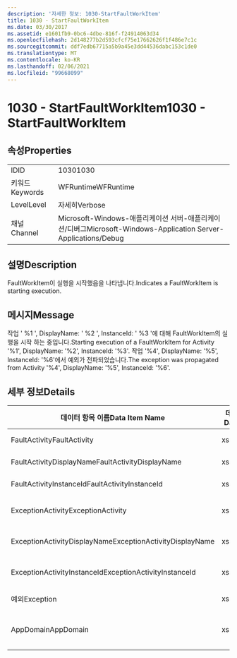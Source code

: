 ```yaml
---
description: '자세한 정보: 1030-StartFaultWorkItem'
title: 1030 - StartFaultWorkItem
ms.date: 03/30/2017
ms.assetid: e1601fb9-0bc6-4dbe-816f-f24914063d34
ms.openlocfilehash: 2d148277b2d593cfcf75e17662626f1f486e7c1c
ms.sourcegitcommit: ddf7edb67715a5b9a45e3dd44536dabc153c1de0
ms.translationtype: MT
ms.contentlocale: ko-KR
ms.lasthandoff: 02/06/2021
ms.locfileid: "99668099"
---
```

# <a name="1030---startfaultworkitem"></a><span data-ttu-id="7d8e9-103">1030 - StartFaultWorkItem</span><span class="sxs-lookup"><span data-stu-id="7d8e9-103">1030 - StartFaultWorkItem</span></span>

## <a name="properties"></a><span data-ttu-id="7d8e9-104">속성</span><span class="sxs-lookup"><span data-stu-id="7d8e9-104">Properties</span></span>  
  
|||  
|-|-|  
|<span data-ttu-id="7d8e9-105">ID</span><span class="sxs-lookup"><span data-stu-id="7d8e9-105">ID</span></span>|<span data-ttu-id="7d8e9-106">1030</span><span class="sxs-lookup"><span data-stu-id="7d8e9-106">1030</span></span>|  
|<span data-ttu-id="7d8e9-107">키워드</span><span class="sxs-lookup"><span data-stu-id="7d8e9-107">Keywords</span></span>|<span data-ttu-id="7d8e9-108">WFRuntime</span><span class="sxs-lookup"><span data-stu-id="7d8e9-108">WFRuntime</span></span>|  
|<span data-ttu-id="7d8e9-109">Level</span><span class="sxs-lookup"><span data-stu-id="7d8e9-109">Level</span></span>|<span data-ttu-id="7d8e9-110">자세히</span><span class="sxs-lookup"><span data-stu-id="7d8e9-110">Verbose</span></span>|  
|<span data-ttu-id="7d8e9-111">채널</span><span class="sxs-lookup"><span data-stu-id="7d8e9-111">Channel</span></span>|<span data-ttu-id="7d8e9-112">Microsoft-Windows-애플리케이션 서버-애플리케이션/디버그</span><span class="sxs-lookup"><span data-stu-id="7d8e9-112">Microsoft-Windows-Application Server-Applications/Debug</span></span>|  
  
## <a name="description"></a><span data-ttu-id="7d8e9-113">설명</span><span class="sxs-lookup"><span data-stu-id="7d8e9-113">Description</span></span>  

 <span data-ttu-id="7d8e9-114">FaultWorkItem이 실행을 시작했음을 나타냅니다.</span><span class="sxs-lookup"><span data-stu-id="7d8e9-114">Indicates a FaultWorkItem is starting execution.</span></span>  
  
## <a name="message"></a><span data-ttu-id="7d8e9-115">메시지</span><span class="sxs-lookup"><span data-stu-id="7d8e9-115">Message</span></span>  

 <span data-ttu-id="7d8e9-116">작업 ' %1 ', DisplayName: ' %2 ', InstanceId: ' %3 '에 대해 FaultWorkItem의 실행을 시작 하는 중입니다.</span><span class="sxs-lookup"><span data-stu-id="7d8e9-116">Starting execution of a FaultWorkItem for Activity '%1', DisplayName: '%2', InstanceId: '%3'.</span></span>  <span data-ttu-id="7d8e9-117">작업 '%4', DisplayName: '%5', InstanceId: '%6'에서 예외가 전파되었습니다.</span><span class="sxs-lookup"><span data-stu-id="7d8e9-117">The exception was propagated from Activity '%4', DisplayName: '%5', InstanceId: '%6'.</span></span>  
  
## <a name="details"></a><span data-ttu-id="7d8e9-118">세부 정보</span><span class="sxs-lookup"><span data-stu-id="7d8e9-118">Details</span></span>  
  
|<span data-ttu-id="7d8e9-119">데이터 항목 이름</span><span class="sxs-lookup"><span data-stu-id="7d8e9-119">Data Item Name</span></span>|<span data-ttu-id="7d8e9-120">데이터 항목 형식</span><span class="sxs-lookup"><span data-stu-id="7d8e9-120">Data Item Type</span></span>|<span data-ttu-id="7d8e9-121">설명</span><span class="sxs-lookup"><span data-stu-id="7d8e9-121">Description</span></span>|  
|--------------------|--------------------|-----------------|  
|<span data-ttu-id="7d8e9-122">FaultActivity</span><span class="sxs-lookup"><span data-stu-id="7d8e9-122">FaultActivity</span></span>|<span data-ttu-id="7d8e9-123">xs:string</span><span class="sxs-lookup"><span data-stu-id="7d8e9-123">xs:string</span></span>|<span data-ttu-id="7d8e9-124">오류 작업의 형식 이름입니다.</span><span class="sxs-lookup"><span data-stu-id="7d8e9-124">The type name of the fault activity.</span></span>|  
|<span data-ttu-id="7d8e9-125">FaultActivityDisplayName</span><span class="sxs-lookup"><span data-stu-id="7d8e9-125">FaultActivityDisplayName</span></span>|<span data-ttu-id="7d8e9-126">xs:string</span><span class="sxs-lookup"><span data-stu-id="7d8e9-126">xs:string</span></span>|<span data-ttu-id="7d8e9-127">오류 작업의 표시 이름입니다.</span><span class="sxs-lookup"><span data-stu-id="7d8e9-127">The display name of the fault activity.</span></span>|  
|<span data-ttu-id="7d8e9-128">FaultActivityInstanceId</span><span class="sxs-lookup"><span data-stu-id="7d8e9-128">FaultActivityInstanceId</span></span>|<span data-ttu-id="7d8e9-129">xs:string</span><span class="sxs-lookup"><span data-stu-id="7d8e9-129">xs:string</span></span>|<span data-ttu-id="7d8e9-130">오류 작업의 인스턴스 ID입니다.</span><span class="sxs-lookup"><span data-stu-id="7d8e9-130">The instance id of the fault activity.</span></span>|  
|<span data-ttu-id="7d8e9-131">ExceptionActivity</span><span class="sxs-lookup"><span data-stu-id="7d8e9-131">ExceptionActivity</span></span>|<span data-ttu-id="7d8e9-132">xs:string</span><span class="sxs-lookup"><span data-stu-id="7d8e9-132">xs:string</span></span>|<span data-ttu-id="7d8e9-133">예외를 throw한 작업의 형식 이름입니다.</span><span class="sxs-lookup"><span data-stu-id="7d8e9-133">The type name of the activity that threw the exception.</span></span>|  
|<span data-ttu-id="7d8e9-134">ExceptionActivityDisplayName</span><span class="sxs-lookup"><span data-stu-id="7d8e9-134">ExceptionActivityDisplayName</span></span>|<span data-ttu-id="7d8e9-135">xs:string</span><span class="sxs-lookup"><span data-stu-id="7d8e9-135">xs:string</span></span>|<span data-ttu-id="7d8e9-136">예외를 throw한 작업의 표시 이름입니다.</span><span class="sxs-lookup"><span data-stu-id="7d8e9-136">The display name of the activity that threw the exception.</span></span>|  
|<span data-ttu-id="7d8e9-137">ExceptionActivityInstanceId</span><span class="sxs-lookup"><span data-stu-id="7d8e9-137">ExceptionActivityInstanceId</span></span>|<span data-ttu-id="7d8e9-138">xs:string</span><span class="sxs-lookup"><span data-stu-id="7d8e9-138">xs:string</span></span>|<span data-ttu-id="7d8e9-139">예외를 throw한 작업의 인스턴스 ID입니다.</span><span class="sxs-lookup"><span data-stu-id="7d8e9-139">The instance id of the activity that threw the exception.</span></span>|  
|<span data-ttu-id="7d8e9-140">예외</span><span class="sxs-lookup"><span data-stu-id="7d8e9-140">Exception</span></span>|<span data-ttu-id="7d8e9-141">xs:string</span><span class="sxs-lookup"><span data-stu-id="7d8e9-141">xs:string</span></span>|<span data-ttu-id="7d8e9-142">예외에 대한 예외 정보</span><span class="sxs-lookup"><span data-stu-id="7d8e9-142">The exception details for the exception</span></span>|  
|<span data-ttu-id="7d8e9-143">AppDomain</span><span class="sxs-lookup"><span data-stu-id="7d8e9-143">AppDomain</span></span>|<span data-ttu-id="7d8e9-144">xs:string</span><span class="sxs-lookup"><span data-stu-id="7d8e9-144">xs:string</span></span>|<span data-ttu-id="7d8e9-145">AppDomain.CurrentDomain.FriendlyName에서 반환되는 문자열입니다.</span><span class="sxs-lookup"><span data-stu-id="7d8e9-145">The string returned by AppDomain.CurrentDomain.FriendlyName.</span></span>|
